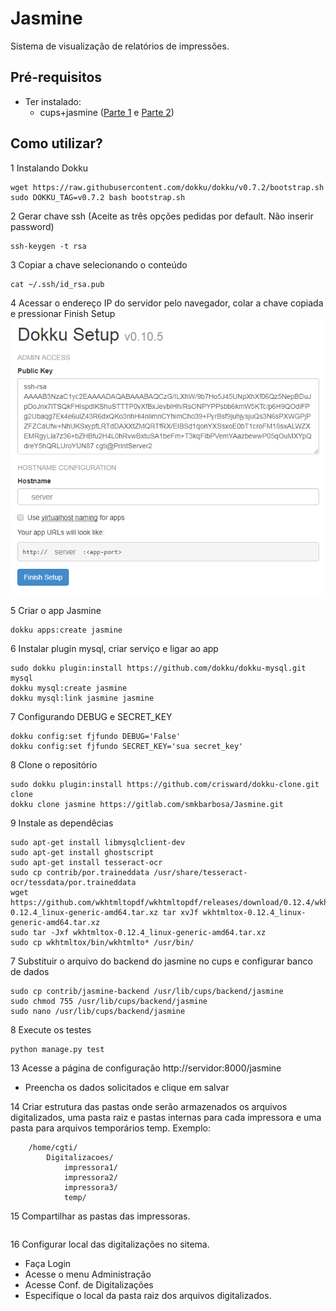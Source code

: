 # Jasmine

Sistema de visualização de relatórios de impressões.

## Pré-requisitos
- Ter instalado:
    - cups+jasmine ([Parte 1](https://sempreupdate.com.br/2016/10/como-instalar-uma-impressora-em-distribuicoes-baseadas-no-ubuntu-ou-fedora-parte-1.html) e [Parte 2](https://sempreupdate.com.br/2016/11/gerando-relatorios-de-impressao-parte-2.html))

## Como utilizar?
1 Instalando Dokku
```console
wget https://raw.githubusercontent.com/dokku/dokku/v0.7.2/bootstrap.sh
sudo DOKKU_TAG=v0.7.2 bash bootstrap.sh
```

2 Gerar chave ssh (Aceite as três opções pedidas por default. Não inserir password)
```console
ssh-keygen -t rsa
```

3 Copiar a chave selecionando o conteúdo
```console
cat ~/.ssh/id_rsa.pub
```

4 Acessar o endereço IP do servidor pelo navegador, colar a chave copiada e pressionar Finish Setup
![Print1](contrib/dokkuprint1.png)

5 Criar o app Jasmine
```console
dokku apps:create jasmine
```

6 Instalar plugin mysql, criar serviço e ligar ao app
```console
sudo dokku plugin:install https://github.com/dokku/dokku-mysql.git mysql
dokku mysql:create jasmine
dokku mysql:link jasmine jasmine
```

7 Configurando DEBUG e SECRET_KEY
```console
dokku config:set fjfundo DEBUG='False'
dokku config:set fjfundo SECRET_KEY='sua secret_key'
```

8 Clone o repositório

```console
sudo dokku plugin:install https://github.com/crisward/dokku-clone.git clone
dokku clone jasmine https://gitlab.com/smkbarbosa/Jasmine.git
```

9 Instale as dependêcias

```console
sudo apt-get install libmysqlclient-dev
sudo apt-get install ghostscript
sudo apt-get install tesseract-ocr
sudo cp contrib/por.traineddata /usr/share/tesseract-ocr/tessdata/por.traineddata
wget https://github.com/wkhtmltopdf/wkhtmltopdf/releases/download/0.12.4/wkhtmltox-0.12.4_linux-generic-amd64.tar.xz tar xvJf wkhtmltox-0.12.4_linux-generic-amd64.tar.xz
sudo tar -Jxf wkhtmltox-0.12.4_linux-generic-amd64.tar.xz
sudo cp wkhtmltox/bin/wkhtmlto* /usr/bin/
```

7 Substituir o arquivo do backend do jasmine no cups e configurar banco de dados

```console
sudo cp contrib/jasmine-backend /usr/lib/cups/backend/jasmine
sudo chmod 755 /usr/lib/cups/backend/jasmine
sudo nano /usr/lib/cups/backend/jasmine
```

8 Execute os testes

```console
python manage.py test
```

13 Acesse a página de configuração http://servidor:8000/jasmine

- Preencha os dados solicitados e clique em salvar

14 Criar estrutura das pastas onde serão armazenados os arquivos digitalizados, uma pasta raiz e pastas internas para cada impressora e uma pasta para arquivos temporários temp.
Exemplo:

```tree
    /home/cgti/
        Digitalizacoes/
            impressora1/
            impressora2/
            impressora3/
            temp/
```
        
15 Compartilhar as pastas das impressoras.

```console

```

16 Configurar local das digitalizações no sitema.

- Faça Login
- Acesse o menu Administração
- Acesse Conf. de Digitalizações
- Especifique o local da pasta raiz dos arquivos digitalizados.

